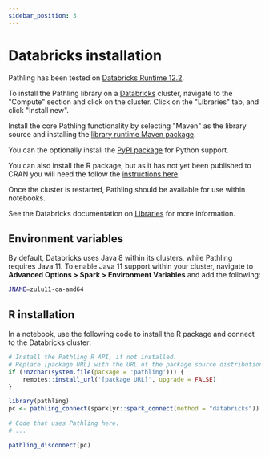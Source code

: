 ```yaml
---
sidebar_position: 3
---
```


# Databricks installation

Pathling has been tested
on [Databricks Runtime 12.2](https://docs.databricks.com/release-notes/runtime/12.2.html).

To install the Pathling library on a [Databricks](https://www.databricks.com/)
cluster, navigate to the "Compute" section and click on the cluster. Click on
the "Libraries" tab, and click "Install new".

Install the core Pathling functionality by selecting "Maven" as the library
source and installing
the [library runtime Maven package](https://central.sonatype.com/artifact/au.csiro.pathling/library-runtime).

You can the optionally install
the [PyPI package](https://pypi.org/project/pathling/) for Python support.

You can also install the R package, but as it has not yet been published to CRAN
you will need the follow the [instructions here](#r-installation).

Once the cluster is restarted, Pathling should be available for use within
notebooks.

See the Databricks documentation
on [Libraries](https://docs.databricks.com/libraries/index.html) for more
information.

## Environment variables

By default, Databricks uses Java 8 within its clusters, while Pathling requires
Java 11. To enable Java 11 support within your cluster, navigate to __Advanced
Options > Spark > Environment Variables__ and add the following:

```bash
JNAME=zulu11-ca-amd64
```

## R installation

In a notebook, use the following code to install the R package and connect to
the Databricks cluster:

```r
# Install the Pathling R API, if not installed.
# Replace [package URL] with the URL of the package source distribution.
if (!nzchar(system.file(package = 'pathling'))) {
    remotes::install_url('[package URL]', upgrade = FALSE)
}

library(pathling)
pc <- pathling_connect(sparklyr::spark_connect(method = "databricks"))

# Code that uses Pathling here.
# ...

pathling_disconnect(pc)
```
